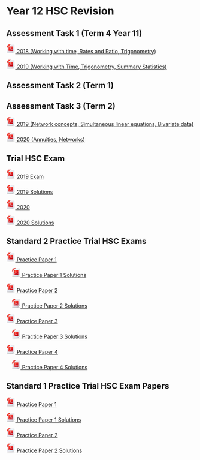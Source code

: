 # Year 12 HSC Revision

## Assessment Task 1 (Term 4 Year 11)

[![](../../../../../media/f/pdf-24.png) 2018 (Working with time, Rates and Ratio, Trigonometry)](img-708101001.pdf)

[![](../../../../../media/f/pdf-24.png) 2019 (Working with Time, Trigonometry, Summary Statistics)](2021_0215_150625.pdf)

## Assessment Task 2 (Term 1)

## Assessment Task 3 (Term 2)

[![](../../../../../media/f/pdf-24.png) 2019 (Network concepts, Simultaneous linear equations, Bivariate data)](img-708101718.pdf)

[![](../../../../../media/f/pdf-24.png) 2020 (Annuities, Networks)](2021_0215_162601-0001.pdf)

## Trial HSC Exam

[![](../../../../../media/f/pdf-24.png) 2019 Exam](Trial%20HSC%20Exam.pdf)

[![](../../../../../media/f/pdf-24.png) 2019 Solutions](Trial%20Solutions.pdf)

[![](../../../../../media/f/pdf-24.png) 2020](CHS%20Standard%202%20Trial%202020%20exam.pdf)

[![](../../../../../media/f/pdf-24.png) 2020 Solutions](Trial%202020%20Standard%202%20solutions.pdf)

## Standard 2 Practice Trial HSC Exams

[![](../../../../../media/f/pdf-24.png) Practice Paper 1](ACE%20PP12MS2P1%20Exam.pdf)

&emsp;[![](../../../../../media/f/pdf-24.png) Practice Paper 1 Solutions](ACE%20PP12MS2P1%20Soln.pdf)

[![](../../../../../media/f/pdf-24.png) Practice Paper 2](ACE%20PP12MS2P2%20Exam.pdf)

&emsp;[![](../../../../../media/f/pdf-24.png) Practice Paper 2 Solutions](ACE%20PP12MS2P2%20Soln.pdf)

[![](../../../../../media/f/pdf-24.png) Practice Paper 3](ACE%20PP12MS2P3%20Exam.pdf)

&emsp;[![](../../../../../media/f/pdf-24.png) Practice Paper 3 Solutions](ACE%20PP12MS2P3%20Soln.pdf)

[![](../../../../../media/f/pdf-24.png) Practice Paper 4](ACE%20PP12MS2P4%20Exam.pdf)

&emsp;[![](../../../../../media/f/pdf-24.png) Practice Paper 4 Solutions](ACE%20PP12MS2P4%20Soln.pdf)

## Standard 1 Practice Trial HSC Exam Papers

[![](../../../../../media/f/pdf-24.png) Practice Paper 1](ACE%20PP12MS1P1%20Exam.pdf)

[![](../../../../../media/f/pdf-24.png) Practice Paper 1 Solutions](ACE%20PP12MS1P1%20Soln.pdf)

[![](../../../../../media/f/pdf-24.png) Practice Paper 2](ACE%20PP12MS1P2%20Exam.pdf)

[![](../../../../../media/f/pdf-24.png) Practice Paper 2 Solutions](ACE%20PP12MS1P2%20Soln.pdf)

